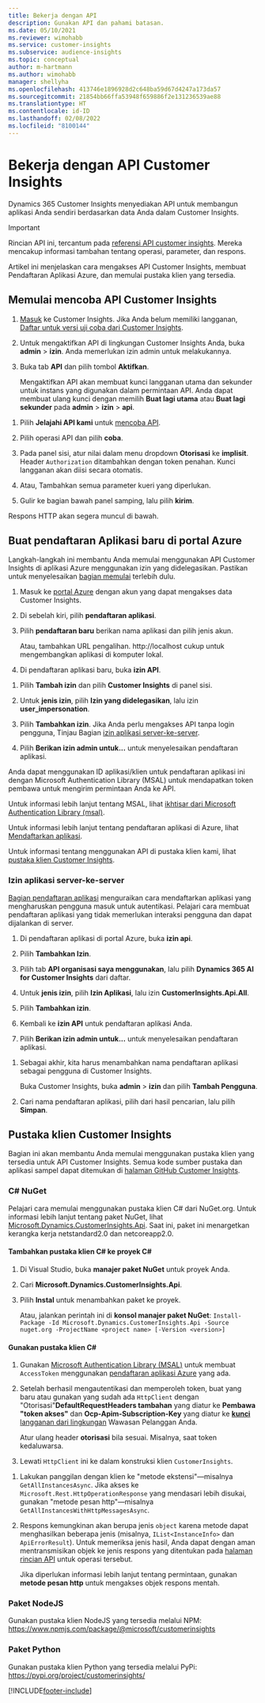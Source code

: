 ```yaml
---
title: Bekerja dengan API
description: Gunakan API dan pahami batasan.
ms.date: 05/10/2021
ms.reviewer: wimohabb
ms.service: customer-insights
ms.subservice: audience-insights
ms.topic: conceptual
author: m-hartmann
ms.author: wimohabb
manager: shellyha
ms.openlocfilehash: 413746e1896928d2c648ba59d67d4247a173da57
ms.sourcegitcommit: 21854bb66ffa53948f659886f2e131236539ae88
ms.translationtype: HT
ms.contentlocale: id-ID
ms.lasthandoff: 02/08/2022
ms.locfileid: "8100144"
---
```

# <a name="work-with-customer-insights-apis"></a>Bekerja dengan API Customer Insights

Dynamics 365 Customer Insights menyediakan API untuk membangun aplikasi Anda sendiri berdasarkan data Anda dalam Customer Insights.

> [!IMPORTANT]
> Rincian API ini, tercantum pada [referensi API customer insights](https://developer.ci.ai.dynamics.com/api-details#api=CustomerInsights). Mereka mencakup informasi tambahan tentang operasi, parameter, dan respons.

Artikel ini menjelaskan cara mengakses API Customer Insights, membuat Pendaftaran Aplikasi Azure, dan memulai pustaka klien yang tersedia.

## <a name="get-started-trying-the-customer-insights-apis"></a>Memulai mencoba API Customer Insights

1. [Masuk](https://home.ci.ai.dynamics.com) ke Customer Insights. Jika Anda belum memiliki langganan, [Daftar untuk versi uji coba dari Customer Insights](https://aka.ms/tryci).

1. Untuk mengaktifkan API di lingkungan Customer Insights Anda, buka **admin** > **izin**. Anda memerlukan izin admin untuk melakukannya.

1. Buka tab **API** dan pilih tombol **Aktifkan**.    
 
   Mengaktifkan API akan membuat kunci langganan utama dan sekunder untuk instans yang digunakan dalam permintaan API. Anda dapat membuat ulang kunci dengan memilih **Buat lagi utama** atau **Buat lagi sekunder** pada **admin** > **izin** > **api**.

<!--  :::image type="content" source="media/enable-apis.gif" alt-text="Enable Customer Insights APIs."::: -->

1. Pilih **Jelajahi API kami** untuk [mencoba API](https://developer.ci.ai.dynamics.com/api-details#api=CustomerInsights&operation=Get-all-instances).

1. Pilih operasi API dan pilih **coba**.

1. Pada panel sisi, atur nilai dalam menu dropdown **Otorisasi** ke **implisit**. Header `Authorization` ditambahkan dengan token penahan. Kunci langganan akan diisi secara otomatis.
  
1. Atau, Tambahkan semua parameter kueri yang diperlukan.

1. Gulir ke bagian bawah panel samping, lalu pilih **kirim**.

Respons HTTP akan segera muncul di bawah.

<!--   :::image type="content" source="media/try-apis.gif" alt-text="How to test the APIs."::: -->

## <a name="create-a-new-app-registration-in-the-azure-portal"></a>Buat pendaftaran Aplikasi baru di portal Azure

Langkah-langkah ini membantu Anda memulai menggunakan API Customer Insights di aplikasi Azure menggunakan izin yang didelegasikan. Pastikan untuk menyelesaikan [bagian memulai](#get-started-trying-the-customer-insights-apis) terlebih dulu.

1. Masuk ke [portal Azure](https://portal.azure.com) dengan akun yang dapat mengakses data Customer Insights.

1. Di sebelah kiri, pilih **pendaftaran aplikasi**.

1. Pilih **pendaftaran baru** berikan nama aplikasi dan pilih jenis akun.
 
   Atau, tambahkan URL pengalihan. http://localhost cukup untuk mengembangkan aplikasi di komputer lokal.

1. Di pendaftaran aplikasi baru, buka **izin API**.

<!--   :::image type="content" source="media/app-registration-1.gif" alt-text="How to set API permissions in App registration."::: -->

1. Pilih **Tambah izin** dan pilih **Customer Insights** di panel sisi.

1. Untuk **jenis izin**, pilih **Izin yang didelegasikan**, lalu izin **user_impersonation**.

1. Pilih **Tambahkan izin**. Jika Anda perlu mengakses API tanpa login pengguna, Tinjau Bagian [izin aplikasi server-ke-server](#server-to-server-application-permissions).

1. Pilih **Berikan izin admin untuk...** untuk menyelesaikan pendaftaran aplikasi.

Anda dapat menggunakan ID aplikasi/klien untuk pendaftaran aplikasi ini dengan Microsoft Authentication Library (MSAL) untuk mendapatkan token pembawa untuk mengirim permintaan Anda ke API.

<!-- :::image type="content" source="media/grant-admin-consent.gif" alt-text="How to grant admin consent."::: -->

Untuk informasi lebih lanjut tentang MSAL, lihat [ikhtisar dari Microsoft Authentication Library (msal)](/azure/active-directory/develop/msal-overview).

Untuk informasi lebih lanjut tentang pendaftaran aplikasi di Azure, lihat [Mendaftarkan aplikasi](/azure/active-directory/develop/quickstart-register-app.md#register-an-application).

Untuk informasi tentang menggunakan API di pustaka klien kami, lihat [pustaka klien Customer Insights](#customer-insights-client-libraries).

### <a name="server-to-server-application-permissions"></a>Izin aplikasi server-ke-server

[Bagian pendaftaran aplikasi](#create-a-new-app-registration-in-the-azure-portal) menguraikan cara mendaftarkan aplikasi yang mengharuskan pengguna masuk untuk autentikasi. Pelajari cara membuat pendaftaran aplikasi yang tidak memerlukan interaksi pengguna dan dapat dijalankan di server.

1. Di pendaftaran aplikasi di portal Azure, buka **izin api**.

1. Pilih **Tambahkan Izin**. 

1. Pilih tab **API organisasi saya menggunakan**, lalu pilih **Dynamics 365 AI for Customer Insights** dari daftar. 

1. Untuk **jenis izin**, pilih **Izin Aplikasi**, lalu izin **CustomerInsights.Api.All**.

1. Pilih **Tambahkan izin**.

1. Kembali ke **izin API** untuk pendaftaran aplikasi Anda.

1. Pilih **Berikan izin admin untuk...** untuk menyelesaikan pendaftaran aplikasi.

 <!--  :::image type="content" source="media/grant-admin-consent.gif" alt-text="How to grant admin consent."::: -->

1. Sebagai akhir, kita harus menambahkan nama pendaftaran aplikasi sebagai pengguna di Customer Insights.  
   
   Buka Customer Insights, buka **admin** > **izin** dan pilih **Tambah Pengguna**.

1. Cari nama pendaftaran aplikasi, pilih dari hasil pencarian, lalu pilih **Simpan**.

## <a name="customer-insights-client-libraries"></a>Pustaka klien Customer Insights

Bagian ini akan membantu Anda memulai menggunakan pustaka klien yang tersedia untuk API Customer Insights. Semua kode sumber pustaka dan aplikasi sampel dapat ditemukan di [halaman GitHub Customer Insights](https://github.com/microsoft/Dynamics365-CustomerInsights-Client-Libraries). 

### <a name="c-nuget"></a>C# NuGet

Pelajari cara memulai menggunakan pustaka klien C# dari NuGet.org. Untuk informasi lebih lanjut tentang paket NuGet, lihat [Microsoft.Dynamics.CustomerInsights.Api](https://www.nuget.org/packages/Microsoft.Dynamics.CustomerInsights.Api/). Saat ini, paket ini menargetkan kerangka kerja netstandard2.0 dan netcoreapp2.0.

#### <a name="add-the-c-client-library-to-a-c-project"></a>Tambahkan pustaka klien C# ke proyek C#

1. Di Visual Studio, buka **manajer paket NuGet** untuk proyek Anda.

1. Cari **Microsoft.Dynamics.CustomerInsights.Api**.

1. Pilih **Instal** untuk menambahkan paket ke proyek.
 
   Atau, jalankan perintah ini di **konsol manajer paket NuGet**: `Install-Package -Id Microsoft.Dynamics.CustomerInsights.Api -Source nuget.org -ProjectName <project name> [-Version <version>]`

 <!--  :::image type="content" source="media/visual-studio-nuget-package.gif" alt-text="Add NuGet package to Visual Studio project."::: -->

#### <a name="use-the-c-client-library"></a>Gunakan pustaka klien C#

1. Gunakan [Microsoft Authentication Library (MSAL)](/azure/active-directory/develop/msal-overview) untuk membuat `AccessToken` menggunakan [pendaftaran aplikasi Azure](#create-a-new-app-registration-in-the-azure-portal) yang ada.

1. Setelah berhasil mengautentikasi dan memperoleh token, buat yang baru atau gunakan yang sudah ada `HttpClient` dengan "Otorisasi"**DefaultRequestHeaders tambahan** yang diatur ke **Pembawa "token akses"** dan **Ocp-Apim-Subscription-Key** yang diatur ke [**kunci** langganan dari lingkungan](#get-started-trying-the-customer-insights-apis) Wawasan Pelanggan Anda.   
 
   Atur ulang header **otorisasi** bila sesuai. Misalnya, saat token kedaluwarsa.

1. Lewati `HttpClient` ini ke dalam konstruksi klien `CustomerInsights`.

<!--   :::image type="content" source="media/httpclient-sample.png" alt-text="Sample of httpclient."::: -->

1. Lakukan panggilan dengan klien ke "metode ekstensi"—misalnya `GetAllInstancesAsync`. Jika akses ke `Microsoft.Rest.HttpOperationResponse` yang mendasari lebih disukai, gunakan "metode pesan http"—misalnya `GetAllInstancesWithHttpMessagesAsync`.

1. Respons kemungkinan akan berupa jenis `object` karena metode dapat menghasilkan beberapa jenis (misalnya, `IList<InstanceInfo>` dan `ApiErrorResult`). Untuk memeriksa jenis hasil, Anda dapat dengan aman mentransmisikan objek ke jenis respons yang ditentukan pada [halaman rincian API](https://developer.ci.ai.dynamics.com/api-details#api=CustomerInsights) untuk operasi tersebut.    
   
   Jika diperlukan informasi lebih lanjut tentang permintaan, gunakan **metode pesan http** untuk mengakses objek respons mentah.

### <a name="nodejs-package"></a>Paket NodeJS

Gunakan pustaka klien NodeJS yang tersedia melalui NPM: https://www.npmjs.com/package/@microsoft/customerinsights

### <a name="python-package"></a>Paket Python

Gunakan pustaka klien Python yang tersedia melalui PyPi: https://pypi.org/project/customerinsights/

[!INCLUDE[footer-include](../includes/footer-banner.md)]
